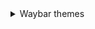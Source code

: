 <details>
   <summary> Waybar themes </summary>  
      <details>
         <summary> - **Monochrome** </summary>
         
   ![image](https://raw.githubusercontent.com/gkmax132/hyprland_dotfiles/refs/heads/main/images/waybar/monochrome.png)
      </details>
</details>
